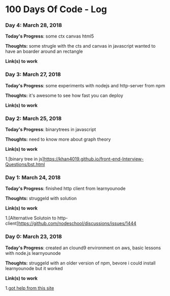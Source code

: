 # 100 Days Of Code - Log


### Day 4: March 28, 2018

**Today's Progress**: some ctx canvas html5

**Thoughts:** some strugle with the cts and canvas in javascript wanted to have an boarder around an rectangle

**Link(s) to work**


### Day 3: March 27, 2018

**Today's Progress**: some experiments with nodejs and http-server from npm

**Thoughts:** it's awesome to see how fast you can deploy

**Link(s) to work**


### Day 2: March 25, 2018

**Today's Progress**: binarytrees in javascript

**Thoughts:** need to know more about graph theory

**Link(s) to work**

1.[binary tree in js]https://khan4019.github.io/front-end-Interview-Questions/bst.html


### Day 1: March 24, 2018

**Today's Progress**: finished http client from learnyounode

**Thoughts:** struggeld with solution

**Link(s) to work**

1.[Alternative Solutoin to http-client]https://github.com/nodeschool/discussions/issues/1444


### Day 0: March 23, 2018

**Today's Progress**: created an clound9 environment on aws, basic lessons with node.js learnyounode

**Thoughts:** struggeld with an older version of npm, bevore i could install learnyounode but it worked 

**Link(s) to work**

1.[got help from this site](https://askubuntu.com/questions/786272/why-does-installing-node-6-x-on-ubuntu-16-04-actually-install-node-4-2-6) 


